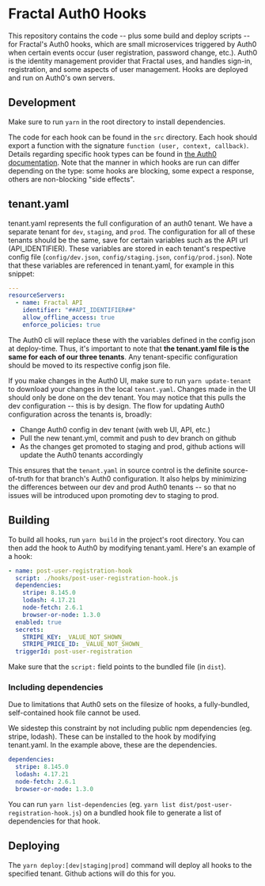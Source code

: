 # Fractal Auth0 Hooks

This repository contains the code -- plus some build and deploy scripts -- for Fractal's Auth0 hooks, which are small microservices triggered by Auth0 when certain events occur (user registration, password change, etc.). Auth0 is the identity management provider that Fractal uses, and handles sign-in, registration, and some aspects of user management. Hooks are deployed and run on Auth0's own servers.

## Development

Make sure to run `yarn` in the root directory to install dependencies.

The code for each hook can be found in the `src` directory. Each hook should export a function with the signature `function (user, context, callback)`. Details regarding specific hook types can be found in [the Auth0 documentation](https://auth0.com/docs/hooks/extensibility-points). Note that the manner in which hooks are run can differ depending on the type: some hooks are blocking, some expect a response, others are non-blocking "side effects".

## tenant.yaml

tenant.yaml represents the full configuration of an auth0 tenant. We have a separate tenant for `dev`, `staging`, and `prod`. The configuration for all of these tenants should be the same, save for certain variables such as the API url (API_IDENTIFIER). These variables are stored in each tenant's respective config file (`config/dev.json`, `config/staging.json`, `config/prod.json`). Note that these variables are referenced in tenant.yaml, for example in this snippet:

```yaml
---
resourceServers:
  - name: Fractal API
    identifier: "##API_IDENTIFIER##"
    allow_offline_access: true
    enforce_policies: true
```

The Auth0 cli will replace these with the variables defined in the config json at deploy-time. Thus, it's important to note that **the tenant.yaml file is the same for each of our three tenants**. Any tenant-specific configuration should be moved to its respective config json file.

If you make changes in the Auth0 UI, make sure to run `yarn update-tenant` to download your changes in the local `tenant.yaml`. Changes made in the UI should only be done on the dev tenant. You may notice that this pulls the dev configuration -- this is by design. The flow for updating Auth0 configuration across the tenants is, broadly:

- Change Auth0 config in dev tenant (with web UI, API, etc.)
- Pull the new tenant.yml, commit and push to dev branch on github
- As the changes get promoted to staging and prod, github actions will update the Auth0 tenants accordingly

This ensures that the `tenant.yaml` in source control is the definite source-of-truth for that branch's Auth0 configuration. It also helps by minimizing the differences between our dev and prod Auth0 tenants -- so that no issues will be introduced upon promoting dev to staging to prod.

## Building

To build all hooks, run `yarn build` in the project's root directory. You can then add the hook to Auth0 by modifying tenant.yaml. Here's an example of a hook:

```yaml
- name: post-user-registration-hook
  script: ./hooks/post-user-registration-hook.js
  dependencies:
    stripe: 8.145.0
    lodash: 4.17.21
    node-fetch: 2.6.1
    browser-or-node: 1.3.0
  enabled: true
  secrets:
    STRIPE_KEY: _VALUE_NOT_SHOWN_
    STRIPE_PRICE_ID: _VALUE_NOT_SHOWN_
  triggerId: post-user-registration
```

Make sure that the `script:` field points to the bundled file (in `dist`).

### Including dependencies

Due to limitations that Auth0 sets on the filesize of hooks, a fully-bundled, self-contained hook file cannot be used.

We sidestep this constraint by not including public npm dependencies (eg. stripe, lodash). These can be installed to the hook by modifying tenant.yaml. In the example above, these are the dependencies.

```yaml
dependencies:
  stripe: 8.145.0
  lodash: 4.17.21
  node-fetch: 2.6.1
  browser-or-node: 1.3.0
```

You can run `yarn list-dependencies` (eg. `yarn list dist/post-user-registration-hook.js`) on a bundled hook file to generate a list of dependencies for that hook.

## Deploying

The `yarn deploy:[dev|staging|prod]` command will deploy all hooks to the specified tenant. Github actions will do this for you.
